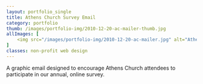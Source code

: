 ```yaml
---
layout: portfolio_single
title: Athens Church Survey Email
category: portfolio
thumb: /images/portfolio-img/2010-12-20-ac-mailer-thumb.jpg
allImages: [
    <img src="/images/portfolio-img/2010-12-20-ac-mailer.jpg" alt="Athens Church Survey Mailer" width="355" height="500" class="center"/>
]
classes: non-profit web design
---
```


A graphic email designed to encourage Athens Church attendees to participate in our annual, online survey.